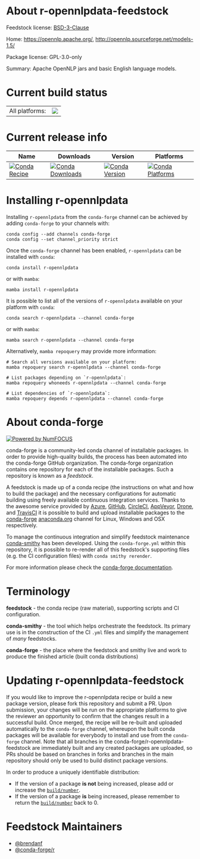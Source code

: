 About r-opennlpdata-feedstock
=============================

Feedstock license: [BSD-3-Clause](https://github.com/conda-forge/r-opennlpdata-feedstock/blob/main/LICENSE.txt)

Home: https://opennlp.apache.org/, http://opennlp.sourceforge.net/models-1.5/

Package license: GPL-3.0-only

Summary: Apache OpenNLP jars and basic English language models.

Current build status
====================


<table><tr><td>All platforms:</td>
    <td>
      <a href="https://dev.azure.com/conda-forge/feedstock-builds/_build/latest?definitionId=10775&branchName=main">
        <img src="https://dev.azure.com/conda-forge/feedstock-builds/_apis/build/status/r-opennlpdata-feedstock?branchName=main">
      </a>
    </td>
  </tr>
</table>

Current release info
====================

| Name | Downloads | Version | Platforms |
| --- | --- | --- | --- |
| [![Conda Recipe](https://img.shields.io/badge/recipe-r--opennlpdata-green.svg)](https://anaconda.org/conda-forge/r-opennlpdata) | [![Conda Downloads](https://img.shields.io/conda/dn/conda-forge/r-opennlpdata.svg)](https://anaconda.org/conda-forge/r-opennlpdata) | [![Conda Version](https://img.shields.io/conda/vn/conda-forge/r-opennlpdata.svg)](https://anaconda.org/conda-forge/r-opennlpdata) | [![Conda Platforms](https://img.shields.io/conda/pn/conda-forge/r-opennlpdata.svg)](https://anaconda.org/conda-forge/r-opennlpdata) |

Installing r-opennlpdata
========================

Installing `r-opennlpdata` from the `conda-forge` channel can be achieved by adding `conda-forge` to your channels with:

```
conda config --add channels conda-forge
conda config --set channel_priority strict
```

Once the `conda-forge` channel has been enabled, `r-opennlpdata` can be installed with `conda`:

```
conda install r-opennlpdata
```

or with `mamba`:

```
mamba install r-opennlpdata
```

It is possible to list all of the versions of `r-opennlpdata` available on your platform with `conda`:

```
conda search r-opennlpdata --channel conda-forge
```

or with `mamba`:

```
mamba search r-opennlpdata --channel conda-forge
```

Alternatively, `mamba repoquery` may provide more information:

```
# Search all versions available on your platform:
mamba repoquery search r-opennlpdata --channel conda-forge

# List packages depending on `r-opennlpdata`:
mamba repoquery whoneeds r-opennlpdata --channel conda-forge

# List dependencies of `r-opennlpdata`:
mamba repoquery depends r-opennlpdata --channel conda-forge
```


About conda-forge
=================

[![Powered by
NumFOCUS](https://img.shields.io/badge/powered%20by-NumFOCUS-orange.svg?style=flat&colorA=E1523D&colorB=007D8A)](https://numfocus.org)

conda-forge is a community-led conda channel of installable packages.
In order to provide high-quality builds, the process has been automated into the
conda-forge GitHub organization. The conda-forge organization contains one repository
for each of the installable packages. Such a repository is known as a *feedstock*.

A feedstock is made up of a conda recipe (the instructions on what and how to build
the package) and the necessary configurations for automatic building using freely
available continuous integration services. Thanks to the awesome service provided by
[Azure](https://azure.microsoft.com/en-us/services/devops/), [GitHub](https://github.com/),
[CircleCI](https://circleci.com/), [AppVeyor](https://www.appveyor.com/),
[Drone](https://cloud.drone.io/welcome), and [TravisCI](https://travis-ci.com/)
it is possible to build and upload installable packages to the
[conda-forge](https://anaconda.org/conda-forge) [anaconda.org](https://anaconda.org/)
channel for Linux, Windows and OSX respectively.

To manage the continuous integration and simplify feedstock maintenance
[conda-smithy](https://github.com/conda-forge/conda-smithy) has been developed.
Using the ``conda-forge.yml`` within this repository, it is possible to re-render all of
this feedstock's supporting files (e.g. the CI configuration files) with ``conda smithy rerender``.

For more information please check the [conda-forge documentation](https://conda-forge.org/docs/).

Terminology
===========

**feedstock** - the conda recipe (raw material), supporting scripts and CI configuration.

**conda-smithy** - the tool which helps orchestrate the feedstock.
                   Its primary use is in the construction of the CI ``.yml`` files
                   and simplify the management of *many* feedstocks.

**conda-forge** - the place where the feedstock and smithy live and work to
                  produce the finished article (built conda distributions)


Updating r-opennlpdata-feedstock
================================

If you would like to improve the r-opennlpdata recipe or build a new
package version, please fork this repository and submit a PR. Upon submission,
your changes will be run on the appropriate platforms to give the reviewer an
opportunity to confirm that the changes result in a successful build. Once
merged, the recipe will be re-built and uploaded automatically to the
`conda-forge` channel, whereupon the built conda packages will be available for
everybody to install and use from the `conda-forge` channel.
Note that all branches in the conda-forge/r-opennlpdata-feedstock are
immediately built and any created packages are uploaded, so PRs should be based
on branches in forks and branches in the main repository should only be used to
build distinct package versions.

In order to produce a uniquely identifiable distribution:
 * If the version of a package **is not** being increased, please add or increase
   the [``build/number``](https://docs.conda.io/projects/conda-build/en/latest/resources/define-metadata.html#build-number-and-string).
 * If the version of a package **is** being increased, please remember to return
   the [``build/number``](https://docs.conda.io/projects/conda-build/en/latest/resources/define-metadata.html#build-number-and-string)
   back to 0.

Feedstock Maintainers
=====================

* [@brendanf](https://github.com/brendanf/)
* [@conda-forge/r](https://github.com/orgs/conda-forge/teams/r/)

